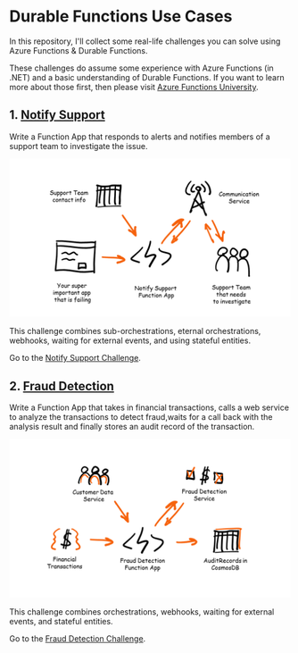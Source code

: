 # Durable Functions Use Cases

In this repository, I'll collect some real-life challenges you can solve using Azure Functions & Durable Functions.

These challenges do assume some experience with Azure Functions (in .NET) and a basic understanding of Durable Functions. If you want to learn more about those first, then please visit [Azure Functions University](https://github.com/marcduiker/azure-functions-university).

## 1. [Notify Support](NotifySupport/challenge/notifysupport.md)

Write a Function App that responds to alerts and notifies members of a support team to investigate the issue.

![Notify Support overview diagram](/NotifySupport/challenge/notifysupport_overview.png)

This challenge combines sub-orchestrations, eternal orchestrations, webhooks, waiting for external events, and using stateful entities.

Go to the [Notify Support Challenge](/NotifySupport/challenge/notifysupport.md).

## 2. [Fraud Detection](FraudDetection/challenge/frauddetection.md)

Write a Function App that takes in financial transactions, calls a web service to analyze the transactions to detect fraud,waits for a call back with the analysis result and finally stores an audit record of the transaction.

![Fraud Detection overview diagram](/FraudDetection/challenge/frauddetection_overview.png)

This challenge combines orchestrations, webhooks, waiting for external events, and stateful entities.

Go to the [Fraud Detection Challenge](FraudDetection/challenge/frauddetection.md).